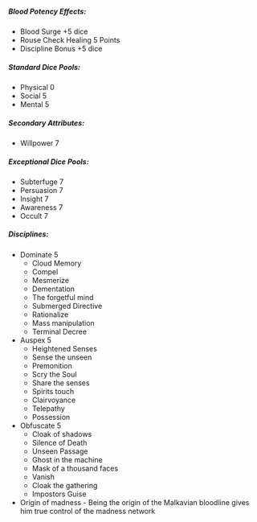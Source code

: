 ##### Blood Potency Effects:
* Blood Surge +5 dice
* Rouse Check Healing 5 Points
* Discipline Bonus +5 dice
##### Standard Dice Pools:
* Physical 0
* Social 5
* Mental 5
##### Secondary Attributes: 
* Willpower 7
##### Exceptional Dice Pools:
* Subterfuge 7
* Persuasion 7
* Insight 7
* Awareness 7
* Occult 7
##### Disciplines:
* Dominate 5
	* Cloud Memory
	* Compel
	* Mesmerize
	* Dementation
	* The forgetful mind
	* Submerged Directive
	* Rationalize
	* Mass manipulation
	* Terminal Decree
* Auspex 5
	* Heightened Senses
	* Sense the unseen
	* Premonition
	* Scry the Soul
	* Share the senses
	* Spirits touch
	* Clairvoyance
	* Telepathy
	* Possession
* Obfuscate 5
	* Cloak of shadows
	* Silence of Death
	* Unseen Passage
	* Ghost in the machine
	* Mask of a thousand faces
	* Vanish
	* Cloak the gathering
	* Impostors Guise
* Origin of madness - Being the origin of the Malkavian bloodline gives him true control of the madness network